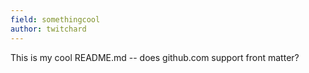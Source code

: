 ```yaml
---
field: somethingcool
author: twitchard
---
```


This is my cool README.md -- does github.com support front matter?
